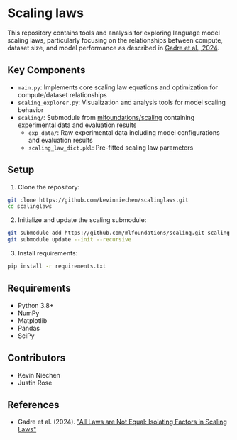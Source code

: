 # Scaling laws

This repository contains tools and analysis for exploring language model scaling laws, particularly focusing on the relationships between compute, dataset size, and model performance as described in [Gadre et al., 2024](https://arxiv.org/abs/2403.08540).

## Key Components

- `main.py`: Implements core scaling law equations and optimization for compute/dataset relationships
- `scaling_explorer.py`: Visualization and analysis tools for model scaling behavior
- `scaling/`: Submodule from [mlfoundations/scaling](https://github.com/mlfoundations/scaling) containing experimental data and evaluation results
  - `exp_data/`: Raw experimental data including model configurations and evaluation results
  - `scaling_law_dict.pkl`: Pre-fitted scaling law parameters

## Setup

1. Clone the repository:
```bash
git clone https://github.com/kevinniechen/scalinglaws.git
cd scalinglaws
```

2. Initialize and update the scaling submodule:
```bash
git submodule add https://github.com/mlfoundations/scaling.git scaling
git submodule update --init --recursive
```

3. Install requirements:
```bash
pip install -r requirements.txt
```

## Requirements

- Python 3.8+
- NumPy
- Matplotlib
- Pandas
- SciPy

## Contributors
- Kevin Niechen
- Justin Rose

## References

- Gadre et al. (2024). ["All Laws are Not Equal: Isolating Factors in Scaling Laws"](https://arxiv.org/abs/2403.08540)
